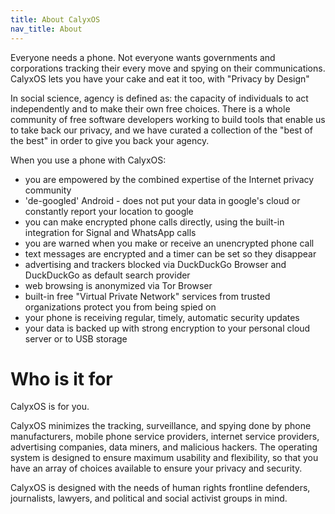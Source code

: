 ```yaml
---
title: About CalyxOS
nav_title: About
---
```


Everyone needs a phone. Not everyone wants governments and corporations tracking their every move and spying on their communications.  CalyxOS lets you have your cake and eat it too, with  "Privacy by Design"

In social science, agency is defined as: the capacity of individuals to act independently and to make their own free choices.  There is a whole community of free software developers working to build tools that enable us to take back our privacy, and we have curated a collection of the "best of the best" in order to give you back your agency.

When you use a phone with CalyxOS:

* you are empowered by the combined expertise of the Internet privacy community
* 'de-googled' Android - does not put your data in google's cloud or constantly report your location to google
* you can make encrypted phone calls directly, using the built-in integration for Signal and WhatsApp calls
* you are warned when you make or receive an unencrypted phone call
* text messages are encrypted and a timer can be set so they disappear
* advertising and trackers blocked via DuckDuckGo Browser and DuckDuckGo as default search provider
* web browsing is anonymized via Tor Browser
* built-in free "Virtual Private Network" services from trusted organizations protect you from being spied on
* your phone is receiving regular, timely, automatic security updates
* your data is backed up with strong encryption to your personal cloud server or to USB storage

# Who is it for

CalyxOS is for you.

CalyxOS minimizes the tracking, surveillance, and spying done by phone manufacturers, mobile phone service providers, internet service providers, advertising companies, data miners, and malicious hackers. The operating system is designed to ensure maximum usability and flexibility, so that you have an array of choices available to ensure your privacy and security.

CalyxOS is designed with the needs of human rights frontline defenders, journalists, lawyers, and political and social activist groups in mind.
